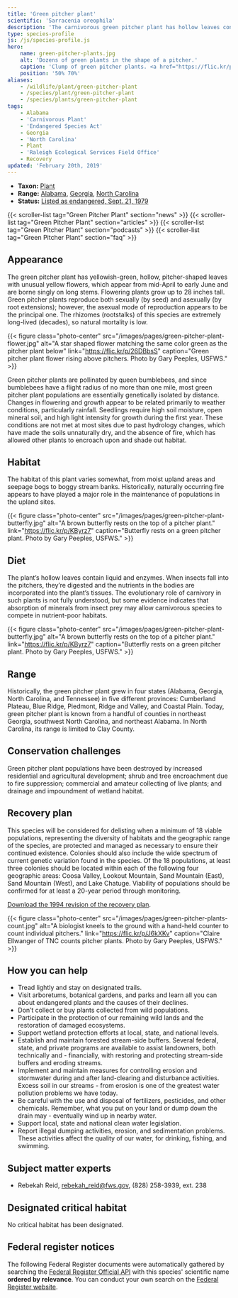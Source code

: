 ```yaml
---
title: 'Green pitcher plant'
scientific: 'Sarracenia oreophila'
description: 'The carnivorous green pitcher plant has hollow leaves contain liquid and enzymes. When insects fall into the pitchers, they’re digested and the nutrients in the bodies are incorporated into the plant’s tissues.'
type: species-profile
js: /js/species-profile.js
hero:
    name: green-pitcher-plants.jpg
    alt: 'Dozens of green plants in the shape of a pitcher.'
    caption: 'Clump of green pitcher plants. <a href="https://flic.kr/p/26DB4Zm">Photo</a> by Gary Peeples, USFWS.'
    position: '50% 70%'
aliases:
    - /wildlife/plant/green-pitcher-plant
    - /species/plant/green-pitcher-plant
    - /species/plants/green-pitcher-plant
tags:
    - Alabama
    - 'Carnivorous Plant'
    - 'Endangered Species Act'
    - Georgia
    - 'North Carolina'
    - Plant
    - 'Raleigh Ecological Services Field Office'
    - Recovery
updated: 'February 20th, 2019'
---
```


- **Taxon:** [Plant](/wildlife/plants)
- **Range:** [Alabama](/alabama), [Georgia](/georgia), [North Carolina](/north-carolina)
- **Status:** [Listed as endangered, Sept. 21, 1979](https://ecos.fws.gov/docs/federal_register/fr327.pdf)

{{< scroller-list tag="Green Pitcher Plant" section="news" >}}
{{< scroller-list tag="Green Pitcher Plant" section="articles" >}}
{{< scroller-list tag="Green Pitcher Plant" section="podcasts" >}}
{{< scroller-list tag="Green Pitcher Plant" section="faq" >}}

## Appearance

The green pitcher plant has yellowish-green, hollow, pitcher-shaped leaves with unusual yellow flowers, which appear from mid-April to early June and are borne singly on long stems. Flowering plants grow up to 28 inches tall. Green pitcher plants reproduce both sexually (by seed) and asexually (by root extensions); however, the asexual mode of reproduction appears to be the principal one. The rhizomes (rootstalks) of this species are extremely long-lived (decades), so natural mortality is low.

{{< figure class="photo-center" src="/images/pages/green-pitcher-plant-flower.jpg" alt="A star shaped flower matching the same color green as the pitcher plant below" link="https://flic.kr/p/26DBbsS" caption="Green pitcher plant flower rising above pitchers. Photo by Gary Peeples, USFWS." >}}

Green pitcher plants are pollinated by queen bumblebees, and since bumblebees have a flight radius of no more than one mile, most green pitcher plant populations are essentially genetically isolated by distance. Changes in flowering and growth appear to be related primarily to weather conditions, particularly rainfall. Seedlings require high soil moisture, open mineral soil, and high light intensity for growth during the first year. These conditions are not met at most sites due to past hydrology changes, which have made the soils unnaturally dry, and the absence of fire, which has allowed other plants to encroach upon and shade out habitat.

## Habitat

The habitat of this plant varies somewhat, from moist upland areas and seepage bogs to boggy stream banks. Historically, naturally occurring fire appears to have played a major role in the maintenance of populations in the upland sites.

{{< figure class="photo-center" src="/images/pages/green-pitcher-plant-butterfly.jpg" alt="A brown butterfly rests on the top of a pitcher plant." link="https://flic.kr/p/KByrz7" caption="Butterfly rests on a green pitcher plant. Photo by Gary Peeples, USFWS." >}}

## Diet

The plant’s hollow leaves contain liquid and enzymes. When insects fall into the pitchers, they’re digested and the nutrients in the bodies are incorporated into the plant’s tissues. The evolutionary role of carnivory in such plants is not fully understood, but some evidence indicates that absorption of minerals from insect prey may allow carnivorous species to compete in nutrient-poor habitats.

{{< figure class="photo-center" src="/images/pages/green-pitcher-plant-butterfly.jpg" alt="A brown butterfly rests on the top of a pitcher plant." link="https://flic.kr/p/KByrz7" caption="Butterfly rests on a green pitcher plant. Photo by Gary Peeples, USFWS." >}}

## Range

Historically, the green pitcher plant grew in four states (Alabama, Georgia, North Carolina, and Tennessee) in five different provinces: Cumberland Plateau, Blue Ridge, Piedmont, Ridge and Valley, and Coastal Plain. Today, green pitcher plant is known from a handful of counties in northeast Georgia, southwest North Carolina, and northeast Alabama. In North Carolina, its range is limited to Clay County.

## Conservation challenges

Green pitcher plant populations have been destroyed by increased residential and agricultural development; shrub and tree encroachment due to fire suppression; commercial and amateur collecting of live plants; and drainage and impoundment of wetland habitat.

## Recovery plan

This species will be considered for delisting when a minimum of 18 viable populations, representing the diversity of habitats and the geographic range of the species, are protected and managed as necessary to ensure their continued existence. Colonies should also include the wide spectrum of current genetic variation found in the species. Of the 18 populations, at least three colonies should be located within each of the following four geographic areas: Coosa Valley, Lookout Mountain, Sand Mountain (East), Sand Mountain (West), and Lake Chatuge. Viability of populations should be confirmed for at least a 20-year period through monitoring.

[Download the 1994 revision of the recovery plan](https://ecos.fws.gov/docs/recovery_plan/941212.pdf).

{{< figure class="photo-center" src="/images/pages/green-pitcher-plants-count.jpg" alt="A biologist kneels to the ground with a hand-held counter to count individual pitchers." link="https://flic.kr/p/J6kXKv" caption="Claire Ellwanger of TNC counts pitcher plants. Photo by Gary Peeples, USFWS." >}}

## How you can help

- Tread lightly and stay on designated trails.
- Visit arboretums, botanical gardens, and parks and learn all you can about endangered plants and the causes of their declines.
- Don’t collect or buy plants collected from wild populations.
- Participate in the protection of our remaining wild lands and the restoration of damaged ecosystems.
- Support wetland protection efforts at local, state, and national levels.
- Establish and maintain forested stream-side buffers. Several federal, state, and private programs are available to assist landowners, both technically and - financially, with restoring and protecting stream-side buffers and eroding streams.
- Implement and maintain measures for controlling erosion and stormwater during and after land-clearing and disturbance activities. Excess soil in our streams - from erosion is one of the greatest water pollution problems we have today.
- Be careful with the use and disposal of fertilizers, pesticides, and other chemicals. Remember, what you put on your land or dump down the drain may - eventually wind up in nearby water.
- Support local, state and national clean water legislation.
- Report illegal dumping activities, erosion, and sedimentation problems. These activities affect the quality of our water, for drinking, fishing, and swimming.

## Subject matter experts

- Rebekah Reid, [rebekah_reid@fws.gov](mailto:rebekah_reid@fws.gov), (828) 258-3939, ext. 238

## Designated critical habitat

No critical habitat has been designated.

## Federal register notices

The following Federal Register documents were automatically gathered by searching the [Federal Register Official API](https://www.federalregister.gov/blog/learn/developers) with this species' scientific name **ordered by relevance**. You can conduct your own search on the [Federal Register website](https://www.federalregister.gov/articles/search).
